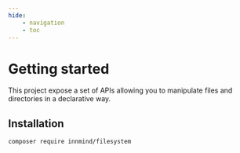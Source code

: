 ```yaml
---
hide:
    - navigation
    - toc
---
```


# Getting started

This project expose a set of APIs allowing you to manipulate files and directories in a declarative way.

## Installation

```sh
composer require innmind/filesystem
```
